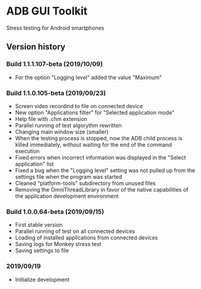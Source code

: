 # ADB GUI Toolkit
Stress testing for Android smartphones

## Version history

### Build 1.1.1.107-beta (2019/10/09)
- For the option "Logging level" added the value "Maximum"

### Build 1.1.0.105-beta (2019/09/23)
- Screen video recordind to file on connected device
- New option "Applications filter" for "Selected application mode"
- Help file with .chm extension
- Parallel running of test algorythm rewritten
- Changing main window size (smaller)
- When the testing process is stopped, now the ADB child process is killed immediately, without waiting for the end of the command execution
- Fixed errors when incorrect information was displayed in the "Select application" list
- Fixed a bug when the "Logging level" setting was not pulled up from the settings file when the program was started
- Cleaned "platform-tools" subdirectory from unused files
- Removing the OmniThreadLibrary in favor of the native capabilities of the application development environment

### Build 1.0.0.64-beta (2019/09/15)
- First stable version
- Parallel running of test on all connected devices
- Loading of installed applications from connected devices
- Saving logs for Monkey stress test
- Saving settings to file

### 2019/09/19
- Initialize development